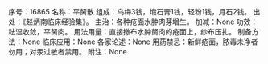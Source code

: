 序号：16865
名称：平胬散
组成：乌梅3钱，煅石膏1钱，轻粉1钱，月石2钱。
出处：《赵炳南临床经验集》。
主治：各种疮面水肿肉芽增生。
加减：None
功效：祛湿收敛，平胬肉。
用法用量：直接撤布水肿胬肉的疮面上，纱布压扎。
制备方法：None
临床应用：None
各家论述：None
用药禁忌：新鲜疮面，脓毒未净者勿用；对汞过敏者禁用。
附注：None
